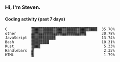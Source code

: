 ### Hi, I'm Steven.

#### Coding activity (past 7 days)
```
C           ▓▓▓▓▓▓▓▓▓▓▓▓▓▓▓▓▓▓▓▓▓▓▓▓▓▓▓▓▓▓  35.70%
other       ▓▓▓▓▓▓▓▓▓▓▓▓▓▓▓▓▓▓▓▓▓▓▓▓▓       30.78%
JavaScript  ▓▓▓▓▓▓▓▓▓▓▓                     13.74%
Bash        ▓▓▓▓▓▓▓▓                        10.31%
Rust        ▓▓▓▓                             5.33%
Handlebars  ▓                                2.35%
HTML        ▓                                1.79%
```
